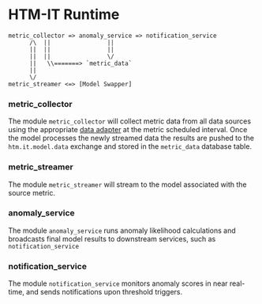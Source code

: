 # HTM-IT Runtime

    metric_collector => anomaly_service => notification_service
          /\  ||                ||
          ||  ||                ||
          ||  ||                \/
          ||   \\=======> `metric_data`
          ||
          \/
    metric_streamer <=> [Model Swapper]


### metric_collector

The module `metric_collector` will collect metric data from all data sources
using the appropriate [data adapter](../adapters) at the metric scheduled
interval.  Once the model processes the newly streamed data the results are
pushed to the `htm.it.model.data` exchange and stored in the `metric_data`
database table.


### metric_streamer

The module `metric_streamer` will stream to the model associated with the
source metric.


### anomaly_service

The module `anomaly_service` runs anomaly likelihood calculations and
broadcasts final model results to downstream services, such as
`notification_service`


### notification_service

The module `notification_service` monitors anomaly scores in near real-time,
and sends notifications upon threshold triggers.
